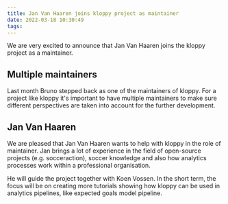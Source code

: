 ```yaml
---
title: Jan Van Haaren joins kloppy project as maintainer
date: 2022-03-18 10:30:49
tags:
---
```


We are very excited to announce that Jan Van Haaren joins the kloppy project as a maintainer. 

## Multiple maintainers

Last month Bruno stepped back as one of the maintainers of kloppy. For a project like kloppy it's important to have multiple maintainers to make sure different perspectives are taken into account for the further development.

## Jan Van Haaren

We are pleased that Jan Van Haaren wants to help with kloppy in the role of maintainer. Jan brings a lot of experience in the field of open-source projects (e.g. socceraction), soccer knowledge and also how analytics processes work within a professional organisation.

He will guide the project together with Koen Vossen. In the short term, the focus will be on creating more tutorials showing how kloppy can be used in analytics pipelines, like expected goals model pipeline.
